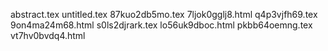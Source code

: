 abstract.tex
untitled.tex
87kuo2db5mo.tex
7ljok0gglj8.html
q4p3vjfh69.tex
9on4ma24m68.html
s0ls2djrark.tex
lo56uk9dboc.html
pkbb64oemng.tex
vt7hv0bvdq4.html